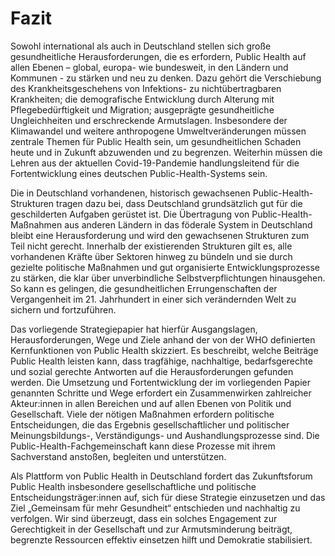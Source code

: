 # Fazit

Sowohl international als auch in Deutschland stellen sich große
gesundheitliche Herausforderungen, die es erfordern, Public Health auf
allen Ebenen – global, europa- wie bundesweit, in den Ländern und
Kommunen - zu stärken und neu zu denken. Dazu gehört die Verschiebung
des Krankheitsgeschehens von Infektions- zu nichtübertragbaren
Krankheiten; die demografische Entwicklung durch Alterung mit
Pflegebedürftigkeit und Migration; ausgeprägte gesundheitliche
Ungleichheiten und erschreckende Armutslagen. Insbesondere der
Klimawandel und weitere anthropogene Umweltveränderungen müssen zentrale
Themen für Public Health sein, um gesundheitlichen Schaden heute und in
Zukunft abzuwenden und zu begrenzen. Weiterhin müssen die Lehren aus der
aktuellen Covid-19-Pandemie handlungsleitend für die Fortentwicklung
eines deutschen Public-Health-Systems sein.

Die in Deutschland vorhandenen, historisch gewachsenen
Public-Health-Strukturen tragen dazu bei, dass Deutschland grundsätzlich
gut für die geschilderten Aufgaben gerüstet ist. Die Übertragung von
Public-Health-Maßnahmen aus anderen Ländern in das föderale System in
Deutschland bleibt eine Herausforderung und wird den gewachsenen
Strukturen zum Teil nicht gerecht. Innerhalb der existierenden
Strukturen gilt es, alle vorhandenen Kräfte über Sektoren hinweg zu
bündeln und sie durch gezielte politische Maßnahmen und gut organisierte
Entwicklungsprozesse zu stärken, die klar über unverbindliche
Selbstverpflichtungen hinausgehen. So kann es gelingen, die
gesundheitlichen Errungenschaften der Vergangenheit im 21. Jahrhundert
in einer sich verändernden Welt zu sichern und fortzuführen. 

Das vorliegende Strategiepapier hat hierfür Ausgangslagen,
Herausforderungen, Wege und Ziele anhand der von der WHO definierten
Kernfunktionen von Public Health skizziert. Es beschreibt, welche
Beiträge Public Health leisten kann, dass tragfähige, nachhaltige,
bedarfsgerechte und sozial gerechte Antworten auf die Herausforderungen
gefunden werden. Die Umsetzung und Fortentwicklung der im vorliegenden
Papier genannten Schritte und Wege erfordert ein Zusammenwirken
zahlreicher Akteur:innen in allen Bereichen und auf allen Ebenen von
Politik und Gesellschaft. Viele der nötigen Maßnahmen erfordern
politische Entscheidungen, die das Ergebnis gesellschaftlicher und
politischer Meinungsbildungs-, Verständigungs- und Aushandlungsprozesse
sind. Die Public-Health-Fachgemeinschaft kann diese Prozesse mit ihrem
Sachverstand anstoßen, begleiten und unterstützen.

Als Plattform von Public Health in Deutschland fordert das Zukunftsforum
Public Health insbesondere gesellschaftliche und politische
Entscheidungsträger:innen auf, sich für diese Strategie einzusetzen und
das Ziel „Gemeinsam für mehr Gesundheit“ entschieden und nachhaltig zu
verfolgen. Wir sind überzeugt, dass ein solches Engagement zur
Gerechtigkeit in der Gesellschaft und zur Armutsminderung beiträgt,
begrenzte Ressourcen effektiv einsetzen hilft und Demokratie
stabilisiert.
